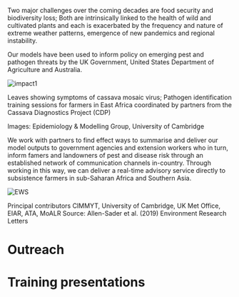
Two major challenges over the coming decades are food security and biodiversity loss; Both are intrinsically linked to the health of wild and cultivated plants and each is exacerbated by the frequency and nature of extreme weather patterns, emergence of new pandemics and regional instability.

Our models have been used to inform policy on emerging pest and pathogen threats by the UK Government, United States Department of Agriculture and Australia.

<img src="../../images/impact1.png" alt="impact1"/>

Leaves showing symptoms of cassava mosaic virus; Pathogen identification training sessions for farmers in East Africa coordinated by partners from the Cassava Diagnostics Project (CDP)

Images: Epidemiology & Modelling Group, University of Cambridge

We work with partners to find effect ways to summarise and deliver our model outputs to government agencies and extension workers who in turn, inform famers and landowners of pest and disease risk through an established network of communication channels in-country. Through working in this way, we can deliver a real-time advisory service directly to subsistence farmers in sub-Saharan Africa and Southern Asia.

<img src="../../images/EWS_flowchart_resized.PNG" alt="EWS"/>

Principal contributors CIMMYT, University of Cambridge, UK Met Office, EIAR, ATA, MoALR
Source: Allen-Sader et al. (2019) Environment  Research Letters

# Outreach

# Training presentations
